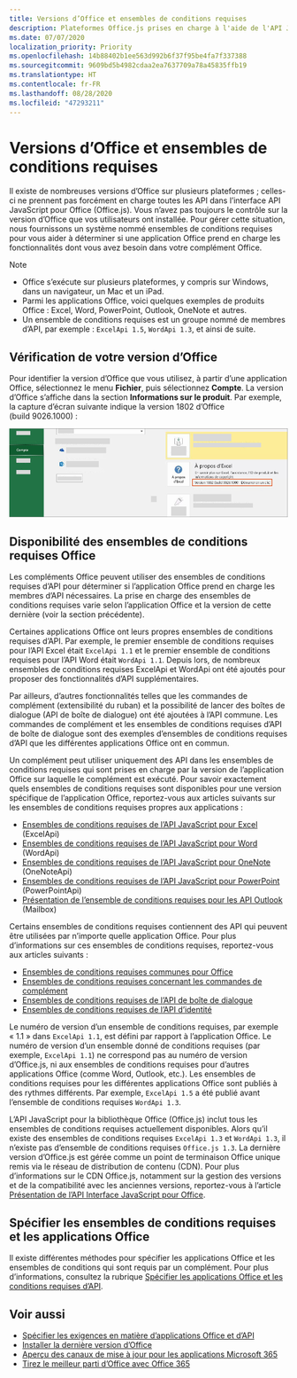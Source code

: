 ```yaml
---
title: Versions d’Office et ensembles de conditions requises
description: Plateformes Office.js prises en charge à l'aide de l'API JavaScript
ms.date: 07/07/2020
localization_priority: Priority
ms.openlocfilehash: 14b88402b1ee563d992b6f37f95be4fa7f337388
ms.sourcegitcommit: 9609bd5b4982cdaa2ea7637709a78a45835ffb19
ms.translationtype: HT
ms.contentlocale: fr-FR
ms.lasthandoff: 08/28/2020
ms.locfileid: "47293211"
---
```

# <a name="office-versions-and-requirement-sets"></a>Versions d’Office et ensembles de conditions requises

Il existe de nombreuses versions d’Office sur plusieurs plateformes ; celles-ci ne prennent pas forcément en charge toutes les API dans l’interface API JavaScript pour Office (Office.js). Vous n’avez pas toujours le contrôle sur la version d’Office que vos utilisateurs ont installée.  Pour gérer cette situation, nous fournissons un système nommé ensembles de conditions requises pour vous aider à déterminer si une application Office prend en charge les fonctionnalités dont vous avez besoin dans votre complément Office. 

> [!NOTE]
> - Office s’exécute sur plusieurs plateformes, y compris sur Windows, dans un navigateur, un Mac et un iPad.
> - Parmi les applications Office, voici quelques exemples de produits Office : Excel, Word, PowerPoint, Outlook, OneNote et autres.  
> - Un ensemble de conditions requises est un groupe nommé de membres d’API, par exemple : `ExcelApi 1.5`, `WordApi 1.3`, et ainsi de suite.  

## <a name="how-to-check-your-office-version"></a>Vérification de votre version d’Office

Pour identifier la version d’Office que vous utilisez, à partir d’une application Office, sélectionnez le menu **Fichier**, puis sélectionnez **Compte**. La version d’Office s’affiche dans la section **Informations sur le produit**. Par exemple, la capture d’écran suivante indique la version 1802 d’Office (build 9026.1000) :

![Vérification de votre version d’Office](../images/office-version.png)

## <a name="office-requirement-sets-availability"></a>Disponibilité des ensembles de conditions requises Office

Les compléments Office peuvent utiliser des ensembles de conditions requises d’API pour déterminer si l’application Office prend en charge les membres d’API nécessaires. La prise en charge des ensembles de conditions requises varie selon l’application Office et la version de cette dernière (voir la section précédente).

Certaines applications Office ont leurs propres ensembles de conditions requises d’API. Par exemple, le premier ensemble de conditions requises pour l’API Excel était `ExcelApi 1.1` et le premier ensemble de conditions requises pour l’API Word était `WordApi 1.1`. Depuis lors, de nombreux ensembles de conditions requises ExcelApi et WordApi ont été ajoutés pour proposer des fonctionnalités d’API supplémentaires.

Par ailleurs, d’autres fonctionnalités telles que les commandes de complément (extensibilité du ruban) et la possibilité de lancer des boîtes de dialogue (API de boîte de dialogue) ont été ajoutées à l’API commune. Les commandes de complément et les ensembles de conditions requises d’API de boîte de dialogue sont des exemples d’ensembles de conditions requises d’API que les différentes applications Office ont en commun.

Un complément peut utiliser uniquement des API dans les ensembles de conditions requises qui sont prises en charge par la version de l’application Office sur laquelle le complément est exécuté. Pour savoir exactement quels ensembles de conditions requises sont disponibles pour une version spécifique de l’application Office, reportez-vous aux articles suivants sur les ensembles de conditions requises propres aux applications :

- [Ensembles de conditions requises de l’API JavaScript pour Excel](../reference/requirement-sets/excel-api-requirement-sets.md) (ExcelApi)
- [Ensembles de conditions requises de l’API JavaScript pour Word](../reference/requirement-sets/word-api-requirement-sets.md) (WordApi)
- [Ensembles de conditions requises de l’API JavaScript pour OneNote](../reference/requirement-sets/onenote-api-requirement-sets.md) (OneNoteApi)
- [Ensembles de conditions requises de l’API JavaScript pour PowerPoint](../reference/requirement-sets/powerpoint-api-requirement-sets.md) (PowerPointApi)
- [Présentation de l’ensemble de conditions requises pour les API Outlook](../reference/requirement-sets/outlook-api-requirement-sets.md) (Mailbox)

Certains ensembles de conditions requises contiennent des API qui peuvent être utilisées par n’importe quelle application Office. Pour plus d’informations sur ces ensembles de conditions requises, reportez-vous aux articles suivants :

- [Ensembles de conditions requises communes pour Office](../reference/requirement-sets/office-add-in-requirement-sets.md)
- [Ensembles de conditions requises concernant les commandes de complément](../reference/requirement-sets/add-in-commands-requirement-sets.md)
- [Ensembles de conditions requises de l’API de boîte de dialogue](../reference/requirement-sets/dialog-api-requirement-sets.md)
- [Ensembles de conditions requises de l’API d’identité](../reference/requirement-sets/identity-api-requirement-sets.md)

Le numéro de version d’un ensemble de conditions requises, par exemple « 1.1 » dans `ExcelApi 1.1`, est défini par rapport à l’application Office. Le numéro de version d’un ensemble donné de conditions requises (par exemple, `ExcelApi 1.1`) ne correspond pas au numéro de version d’Office.js, ni aux ensembles de conditions requises pour d’autres applications Office (comme Word, Outlook, etc.).  Les ensembles de conditions requises pour les différentes applications Office sont publiés à des rythmes différents. Par exemple, `ExcelApi 1.5` a été publié avant l’ensemble de conditions requises `WordApi 1.3`.


L’API JavaScript pour la bibliothèque Office (Office.js) inclut tous les ensembles de conditions requises actuellement disponibles. Alors qu’il existe des ensembles de conditions requises `ExcelApi 1.3` et `WordApi 1.3`, il n’existe pas d’ensemble de conditions requises `Office.js 1.3`. La dernière version d’Office.js est gérée comme un point de terminaison Office unique remis via le réseau de distribution de contenu (CDN). Pour plus d’informations sur le CDN Office.js, notamment sur la gestion des versions et de la compatibilité avec les anciennes versions, reportez-vous à l’article [Présentation de l’API Interface JavaScript pour Office](../develop/understanding-the-javascript-api-for-office.md).

## <a name="specify-office-applications-and-requirement-sets"></a>Spécifier les ensembles de conditions requises et les applications Office

Il existe différentes méthodes pour spécifier les applications Office et les ensembles de conditions qui sont requis par un complément.  Pour plus d’informations, consultez la rubrique [Spécifier les applications Office et les conditions requises d’API](../develop/specify-office-hosts-and-api-requirements.md).

## <a name="see-also"></a>Voir aussi

- [Spécifier les exigences en matière d’applications Office et d’API](../develop/specify-office-hosts-and-api-requirements.md)
- [Installer la dernière version d’Office](../develop/install-latest-office-version.md)
- [Aperçu des canaux de mise à jour pour les applications Microsoft 365](/deployoffice/overview-of-update-channels-for-office-365-proplus)
- [Tirez le meilleur parti d’Office avec Office 365](https://products.office.com/compare-all-microsoft-office-products?tab=2)

